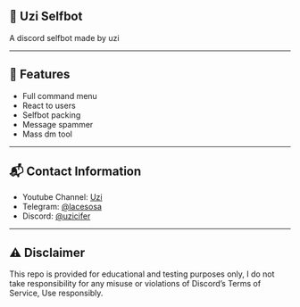 ## 🚀 Uzi Selfbot
A discord selfbot made by uzi


---


## 🌟 Features
- Full command menu 
- React to users
- Selfbot packing 
- Message spammer
- Mass dm tool



---


## 📬 Contact Information 
- Youtube Channel: [Uzi](www.youtube.com/@uziwtf)
- Telegram: [@lacesosa](https://t.me/lacesosa)
- Discord: [@uzicifer](https://discord.gg/justice)


---



## ⚠️ Disclaimer 
This repo is provided for educational and testing purposes only, I do not take responsibility for any 
misuse or violations of Discord’s Terms of Service, Use responsibly.

